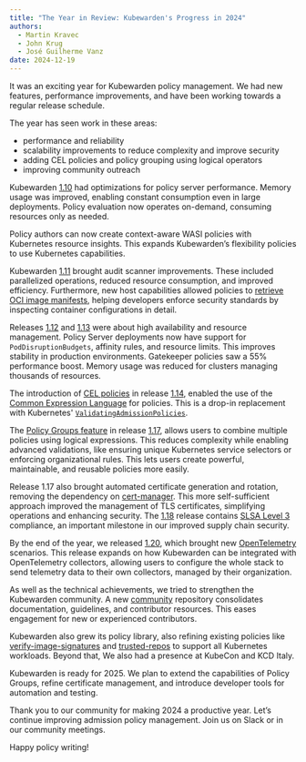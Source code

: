 ```yaml
---
title: "The Year in Review: Kubewarden's Progress in 2024"
authors:
  - Martin Kravec
  - John Krug
  - José Guilherme Vanz
date: 2024-12-19
---
```


It was an exciting year for Kubewarden policy management. We had new features,
performance improvements, and have been working towards a regular release
schedule.

The year has seen work in these areas:

- performance and reliability 
- scalability improvements to reduce complexity and improve security 
- adding CEL policies and policy grouping using logical operators 
- improving community outreach

Kubewarden
[1.10](https://www.kubewarden.io/blog/2024/01/kubewarden-1-10-release/) had
optimizations for policy server performance. Memory usage was improved,
enabling constant consumption even in large deployments. Policy evaluation now
operates on-demand, consuming resources only as needed.

Policy authors can now create context-aware WASI policies with Kubernetes
resource insights. This expands Kubewarden’s flexibility policies to use
Kubernetes capabilities.

Kubewarden
[1.11](https://www.kubewarden.io/blog/2024/03/kubewarden-1-11-release/) brought
audit scanner improvements. These included parallelized operations, reduced
resource consumption, and improved efficiency. Furthermore, new host
capabilities allowed policies to [retrieve OCI image
manifests](https://www.kubewarden.io/blog/2024/03/oci-manifest-capability/),
helping developers enforce security standards by inspecting container
configurations in detail.

Releases
[1.12](https://www.kubewarden.io/blog/2024/04/kubewarden-1-12-release/) and
[1.13](https://www.kubewarden.io/blog/2024/06/kubewarden-1-13-release/) were
about high availability and resource management. Policy Server deployments now
have support for `PodDisruptionBudgets`, affinity rules, and resource limits.
This improves stability in production environments. Gatekeeper policies saw a
55% performance boost. Memory usage was reduced for clusters managing thousands
of resources.

The introduction of [CEL
policies](https://www.kubewarden.io/blog/2024/06/welcome-cel-policy/) in
release
[1.14](https://www.kubewarden.io/blog/2024/06/kubewarden-1-14-release/),
enabled the use of the [Common Expression Language](https://cel.dev/) for
policies. This is a drop-in replacement with Kubernetes'
[`ValidatingAdmissionPolicies`](https://kubernetes.io/docs/reference/access-authn-authz/validating-admission-policy/).

The [Policy Groups
feature](https://www.kubewarden.io/blog/2024/10/policy-groups/) in release
[1.17](https://www.kubewarden.io/blog/2024/10/kubewarden-1-17-release/), allows
users to combine multiple policies using logical expressions. This reduces
complexity while enabling advanced validations, like ensuring unique Kubernetes
service selectors or enforcing organizational rules. This lets users create
powerful, maintainable, and reusable policies more easily.

Release 1.17 also brought automated certificate generation and rotation,
removing the dependency on [cert-manager](https://cert-manager.io/). This more
self-sufficient approach improved the management of TLS certificates,
simplifying operations and enhancing security. The
[1.18](https://www.kubewarden.io/blog/2024/11/kubewarden-1-18-release-slsa-level-3/)
release contains [SLSA Level 3](https://slsa.dev/spec/v1.0/levels#build-l3)
compliance, an important milestone in our improved supply chain security.

By the end of the year, we released
[1.20](https://www.kubewarden.io/blog/2024/12/kubewarden-1-20-release/), which
brought new [OpenTelemetry](https://opentelemetry.io/) scenarios. This release
expands on how Kubewarden can be integrated with OpenTelemetry collectors,
allowing users to configure the whole stack to send telemetry data to their own
collectors, managed by their organization.

As well as the technical achievements, we tried to strengthen the Kubewarden
community. A new [community](https://github.com/kubewarden/community)
repository consolidates documentation, guidelines, and contributor resources.
This eases engagement for new or experienced contributors.

Kubewarden also grew its policy library, also refining existing policies like
[verify-image-signatures](https://github.com/kubewarden/verify-image-signatures)
and [trusted-repos](https://github.com/kubewarden/trusted-repos-policy) to
support all Kubernetes workloads. Beyond that, We also had a presence at
KubeCon and KCD Italy.

Kubewarden is ready for 2025. We plan to extend the capabilities of Policy
Groups, refine certificate management, and introduce developer tools for
automation and testing.

Thank you to our community for making 2024 a productive year. Let’s continue
improving admission policy management. Join us on Slack or in our community
meetings.

Happy policy writing!
